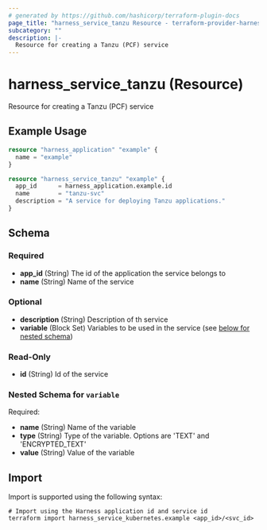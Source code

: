 ```yaml
---
# generated by https://github.com/hashicorp/terraform-plugin-docs
page_title: "harness_service_tanzu Resource - terraform-provider-harness"
subcategory: ""
description: |-
  Resource for creating a Tanzu (PCF) service
---
```


# harness_service_tanzu (Resource)

Resource for creating a Tanzu (PCF) service

## Example Usage

```terraform
resource "harness_application" "example" {
  name = "example"
}

resource "harness_service_tanzu" "example" {
  app_id      = harness_application.example.id
  name        = "tanzu-svc"
  description = "A service for deploying Tanzu applications."
}
```

<!-- schema generated by tfplugindocs -->
## Schema

### Required

- **app_id** (String) The id of the application the service belongs to
- **name** (String) Name of the service

### Optional

- **description** (String) Description of th service
- **variable** (Block Set) Variables to be used in the service (see [below for nested schema](#nestedblock--variable))

### Read-Only

- **id** (String) Id of the service

<a id="nestedblock--variable"></a>
### Nested Schema for `variable`

Required:

- **name** (String) Name of the variable
- **type** (String) Type of the variable. Options are 'TEXT' and 'ENCRYPTED_TEXT'
- **value** (String) Value of the variable

## Import

Import is supported using the following syntax:

```shell
# Import using the Harness application id and service id
terraform import harness_service_kubernetes.example <app_id>/<svc_id>
```
